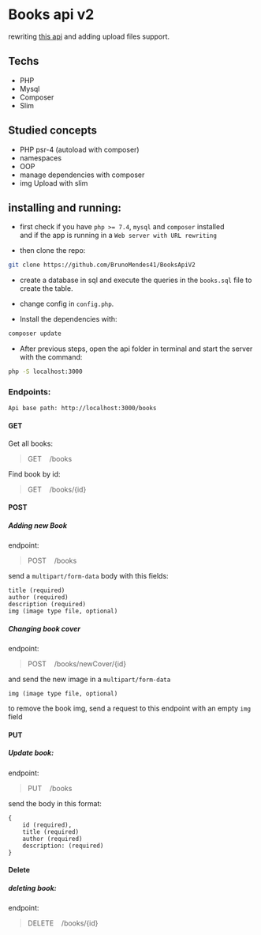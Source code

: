 # Books api v2

rewriting [this api](https://github.com/BrunoMendes41/simple-php-restful-api) and adding upload files support.

## Techs 
- PHP
- Mysql
- Composer
- Slim

## Studied concepts
- PHP psr-4 (autoload with composer)
- namespaces
- OOP
- manage dependencies with composer
- img Upload with slim

## installing and running:

- first check if you have `php >= 7.4`, `mysql` and `composer` installed  
and if the app is running in a `Web server with URL rewriting`

- then clone the repo:
```bash
git clone https://github.com/BrunoMendes41/BooksApiV2
```

- create a database in sql and execute the queries in the `books.sql` file to create the table.

- change config in `config.php`.

- Install the dependencies with: 
```bash
composer update
```

- After previous steps, open the api folder in terminal and start the server with the command:

```bash
php -S localhost:3000
```



### Endpoints:

`Api base path: http://localhost:3000/books`

#### GET

Get all books:
> GET &nbsp;&nbsp; /books

Find book by id:
> GET &nbsp;&nbsp; /books/{id}

#### POST

##### Adding new Book
endpoint:  
> POST &nbsp;&nbsp; /books

send a `multipart/form-data` body with this fields: 

```
title (required)
author (required)
description (required)
img (image type file, optional)

```
##### Changing book cover
endpoint:  
> POST &nbsp;&nbsp; /books/newCover/{id}

and send the new image in a `multipart/form-data`

```
img (image type file, optional)
```
to remove the book img, send a request to this endpoint with an empty `img` field 


#### PUT

##### Update book:
endpoint:  
> PUT &nbsp;&nbsp; /books

send the body in this format:

```
{
    id (required),
    title (required)
    author (required)
    description: (required)
}
```

#### Delete

##### deleting book:
endpoint:
> DELETE &nbsp;&nbsp; /books/{id}
